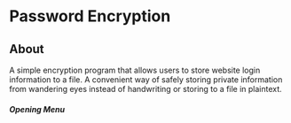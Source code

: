 <h1>Password Encryption</h1>
<h2>About</h2>
<p>A simple encryption program that allows users to store website login information to a file. A convenient way of safely storing private information from wandering eyes instead of handwriting or storing to a file in plaintext. </p>
<h5>Opening Menu</h5>


